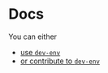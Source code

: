 # Docs

You can either

* [use ```dev-env```](using.md)
* [or contribute to ```dev-env```](contributing.md)
